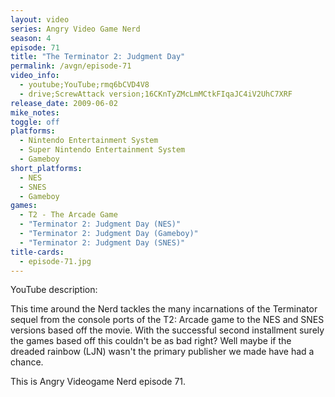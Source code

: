 ```yaml
---
layout: video
series: Angry Video Game Nerd
season: 4
episode: 71
title: "The Terminator 2: Judgment Day"
permalink: /avgn/episode-71
video_info:
  - youtube;YouTube;rmq6bCVD4V8
  - drive;ScrewAttack version;16CKnTyZMcLmMCtkFIqaJC4iV2UhC7XRF
release_date: 2009-06-02
mike_notes:
toggle: off
platforms:
  - Nintendo Entertainment System
  - Super Nintendo Entertainment System
  - Gameboy
short_platforms:
  - NES
  - SNES
  - Gameboy
games:
  - T2 - The Arcade Game
  - "Terminator 2: Judgment Day (NES)"
  - "Terminator 2: Judgment Day (Gameboy)"
  - "Terminator 2: Judgment Day (SNES)"
title-cards:
  - episode-71.jpg
---
```


<p class="yt-description">YouTube description:</p>

This time around the Nerd tackles the many incarnations of the Terminator sequel from the console ports of the T2: Arcade game to the NES and SNES versions based off the movie. With the successful second installment surely the games based off this couldn't be as bad right? Well maybe if the dreaded rainbow (LJN)  wasn't the primary publisher we made have had a chance.

This is Angry Videogame Nerd episode 71.